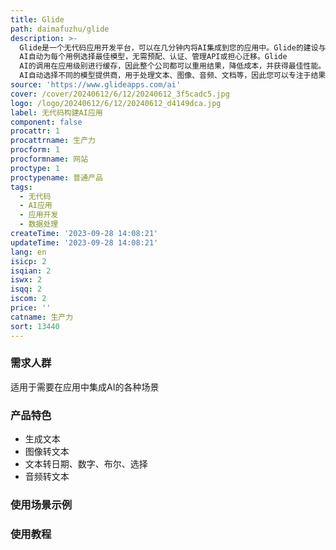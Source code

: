 ```yaml
---
title: Glide
path: daimafuzhu/glide
description: >-
  Glide是一个无代码应用开发平台，可以在几分钟内将AI集成到您的应用中。Glide的建设与AI一样简单，只需向表格添加一列即可。不需要管理提示、选择模型、处理复杂的API，也不需要缓存结果来优化成本和性能，这一切都由Glide自动管理。Glide
  AI自动为每个用例选择最佳模型，无需预配、认证、管理API或担心迁移。Glide
  AI的调用在应用级别进行缓存，因此整个公司都可以重用结果，降低成本，并获得最佳性能。Glide
  AI自动选择不同的模型提供商，用于处理文本、图像、音频、文档等，因此您可以专注于结果，而不是细节。
source: 'https://www.glideapps.com/ai'
cover: /cover/20240612/6/12/20240612_3f5cadc5.jpg
logo: /logo/20240612/6/12/20240612_d4149dca.jpg
label: 无代码构建AI应用
component: false
procattr: 1
procattrname: 生产力
procform: 1
procformname: 网站
proctype: 1
proctypename: 普通产品
tags:
  - 无代码
  - AI应用
  - 应用开发
  - 数据处理
createTime: '2023-09-28 14:08:21'
updateTime: '2023-09-28 14:08:21'
lang: en
isicp: 2
isqian: 2
iswx: 2
isqq: 2
iscom: 2
price: ''
catname: 生产力
sort: 13440
---
```




### 需求人群
适用于需要在应用中集成AI的各种场景

### 产品特色
- 生成文本
- 图像转文本
- 文本转日期、数字、布尔、选择
- 音频转文本

### 使用场景示例


### 使用教程


  

